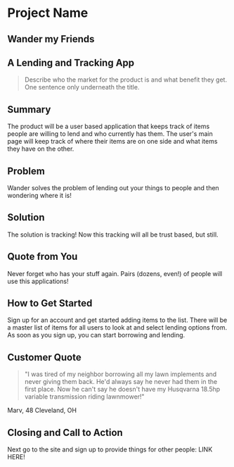# Project Name #

<!--
> This material was originally posted [here](http://www.quora.com/What-is-Amazons-approach-to-product-development-and-product-management). It is reproduced here for posterities sake.

There is an approach called "working backwards" that is widely used at Amazon. They work backwards from the customer, rather than starting with an idea for a product and trying to bolt customers onto it. While working backwards can be applied to any specific product decision, using this approach is especially important when developing new products or features.

For new initiatives a product manager typically starts by writing an internal press release announcing the finished product. The target audience for the press release is the new/updated product's customers, which can be retail customers or internal users of a tool or technology. Internal press releases are centered around the customer problem, how current solutions (internal or external) fail, and how the new product will blow away existing solutions.

If the benefits listed don't sound very interesting or exciting to customers, then perhaps they're not (and shouldn't be built). Instead, the product manager should keep iterating on the press release until they've come up with benefits that actually sound like benefits. Iterating on a press release is a lot less expensive than iterating on the product itself (and quicker!).

If the press release is more than a page and a half, it is probably too long. Keep it simple. 3-4 sentences for most paragraphs. Cut out the fat. Don't make it into a spec. You can accompany the press release with a FAQ that answers all of the other business or execution questions so the press release can stay focused on what the customer gets. My rule of thumb is that if the press release is hard to write, then the product is probably going to suck. Keep working at it until the outline for each paragraph flows.

Oh, and I also like to write press-releases in what I call "Oprah-speak" for mainstream consumer products. Imagine you're sitting on Oprah's couch and have just explained the product to her, and then you listen as she explains it to her audience. That's "Oprah-speak", not "Geek-speak".

Once the project moves into development, the press release can be used as a touchstone; a guiding light. The product team can ask themselves, "Are we building what is in the press release?" If they find they're spending time building things that aren't in the press release (overbuilding), they need to ask themselves why. This keeps product development focused on achieving the customer benefits and not building extraneous stuff that takes longer to build, takes resources to maintain, and doesn't provide real customer benefit (at least not enough to warrant inclusion in the press release).
 -->

## Wander my Friends ##


## A Lending and Tracking App ##
  > Describe who the market for the product is and what benefit they get. One sentence only underneath the title.

## Summary ##
  The product will be a user based application that keeps track of items people are willing to lend and who currently has them. The user's main page will keep track of where their items are on one side and what items they have on the other.

## Problem ##
  Wander solves the problem of lending out your things to people and then wondering where it is!

## Solution ##
  The solution is tracking! Now this tracking will all be trust based, but still.

## Quote from You ##
  Never forget who has your stuff again. Pairs (dozens, even!) of people will use this applications!

## How to Get Started ##
  Sign up for an account and get started adding items to the list. There will be
  a master list of items for all users to look at and select lending options from. As soon as you sign up, you can start borrowing and lending.

## Customer Quote ##
  > "I was tired of my neighbor borrowing all my lawn implements and never giving them back. He'd always say he never had them in the first place. Now he can't say he doesn't have my Husqvarna 18.5hp variable transmission riding lawnmower!"

  Marv, 48
  Cleveland, OH

## Closing and Call to Action ##
  Next go to the site and sign up to provide things for other people: LINK HERE!
